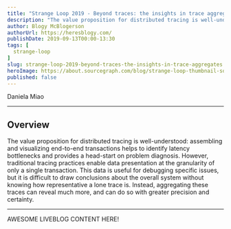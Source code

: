 ```yaml
---
title: "Strange Loop 2019 - Beyond traces: the insights in trace aggregates"
description: "The value proposition for distributed tracing is well-understood: assembling and visualizing end-to-end transactions helps to identify latency bottlenecks and provides a head-start on problem diagnosis. However, traditional tracing practices enable data presentation at the granularity of only a single transaction. This data is useful for debugging specific issues, but it is difficult to draw conclusions about the overall system without knowing how representative a lone trace is. Instead, aggregating these traces can reveal much more, and can do so with greater precision and certainty."
author: Blogy McBlogerson
authorUrl: https://heresblogy.com/
publishDate: 2019-09-13T00:00-13:30
tags: [
  strange-loop
]
slug: strange-loop-2019-beyond-traces-the-insights-in-trace-aggregates
heroImage: https://about.sourcegraph.com/blog/strange-loop-thumbnail-square-v2.jpg
published: false
---
```


<div class="container p-0 liveblog-presenters">
  <div class="row m-0">
      <p class=" mr-12 m-0">
        <span class="liveblog-presenters__name">Daniela Miao</span>
        <a href="https://twitter.com/dymxzvf" target="_blank" title="Twitter"><i class="fa fa-twitter pr-2"></i></a>
        <a href="https://github.com/danielamiao" target="_blank" title="GitHub"><i class="fa fa-github pr-2"></i></a>
        <a href="https://www.linkedin.com/in/danielamiao/" target="_blank" title="LinkedIn"><i class="fa fa-linkedin pr-2"></i></a>
      </p>
  </div>
</div>

---

## Overview

The value proposition for distributed tracing is well-understood: assembling and visualizing end-to-end transactions helps to identify latency bottlenecks and provides a head-start on problem diagnosis. However, traditional tracing practices enable data presentation at the granularity of only a single transaction. This data is useful for debugging specific issues, but it is difficult to draw conclusions about the overall system without knowing how representative a lone trace is. Instead, aggregating these traces can reveal much more, and can do so with greater precision and certainty.

---

AWESOME LIVEBLOG CONTENT HERE!

<!-- Note on images
  Images (e.g. my_image.jpg) should be put in the `website/static/blog/strange-loop-2019` directory, with the path to the image in your post being `/blog/strange-loop-2019/my_image.jpg`. If you'd rather host the images somewhere else for ease of use, that's fine too.

  Please also try to keep your images to a reasonable size by:
    - Using JPEG compression, unless image is mostly solid color 
    - JPEG compression set between 60%-80%
    - Resizing the image to be no wider then 750px
    - If PNG, use a tool like ImageOptim (https://imageoptim.com/mac) to optimize the file size

  I suggest re-sizing and compressing all the images in one batch as a last step.
-->  
